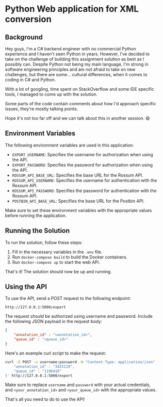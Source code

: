 # Python Web application for XML conversion

## Background

Hey guys, I'm a C# backend engineer with no commercial Python experience and I haven't seen Python in years. However, I've decided to take on the challenge of building this assignment solution as best as I possibly can. Despite Python not being my main language, I'm strong in software engineering principles and am not afraid to take on new challenges, but there are some... cultural differences, when it comes to coding in C# and Python.

With a lot of googling, time spent on StackOverflow and some IDE specific tools, I managed to come up with the solution.

Some parts of the code contain comments about how I'd approach specific issues, they're mostly talking points.

Hope it's not too far off and we can talk about this in another session. 😄

## Environment Variables

The following environment variables are used in this application:

- `EXPORT_USERNAME`: Specifies the username for authorization when using the API.
- `EXPORT_PASSWORD`: Specifies the password for authorization when using the API.
- `ROSSUM_API_BASE_URL`: Specifies the base URL for the Rossum API.
- `ROSSUM_API_USERNAME`: Specifies the username for authentication with the Rossum API.
- `ROSSUM_API_PASSWORD`: Specifies the password for authentication with the Rossum API.
- `POSTBIN_API_BASE_URL`: Specifies the base URL for the Postbin API.

Make sure to set these environment variables with the appropriate values before running the application.


## Running the Solution

To run the solution, follow these steps:

1. Fill in the necessary variables in the `.env` file.
2. Run `docker-compose build` to build the Docker containers.
3. Run `docker-compose up` to start the web API.

That's it! The solution should now be up and running.


## Using the API

To use the API, send a POST request to the following endpoint:

```
http://127.0.0.1:5000/export
```

The request should be authorized using username and password. Include the following JSON payload in the request body:

```json
{
    "annotation_id" : "<annotation_id>",
    "queue_id" : "<queue_id>"
}
```

Here's an example curl script to make the request:

```bash
curl -X POST -u username:password -H "Content-Type: application/json" -d '{
    "annotation_id" : "3425119",
    "queue_id" : "1196410"
}' http://127.0.0.1:5000/export
```

Make sure to replace `username` and `password` with your actual credentials, and `<your_annotation_id>` and `<your_queue_id>` with the appropriate values.

That's all you need to do to use the API!
